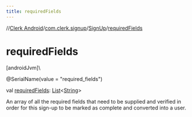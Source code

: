 ```yaml
---
title: requiredFields
---
```

//[Clerk Android](../../../index.html)/[com.clerk.signup](../index.html)/[SignUp](index.html)/[requiredFields](required-fields.html)



# requiredFields



[androidJvm]\




@SerialName(value = &quot;required_fields&quot;)



val [requiredFields](required-fields.html): [List](https://kotlinlang.org/api/latest/jvm/stdlib/kotlin-stdlib/kotlin.collections/-list/index.html)&lt;[String](https://kotlinlang.org/api/latest/jvm/stdlib/kotlin-stdlib/kotlin/-string/index.html)&gt;



An array of all the required fields that need to be supplied and verified in order for this sign-up to be marked as complete and converted into a user.




